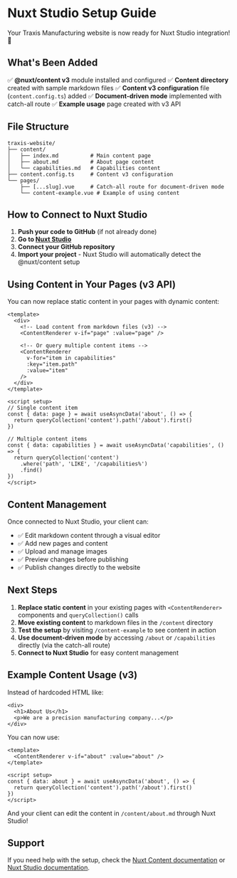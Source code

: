 # Nuxt Studio Setup Guide

Your Traxis Manufacturing website is now ready for Nuxt Studio integration! 🎉

## What's Been Added

✅ **@nuxt/content v3** module installed and configured
✅ **Content directory** created with sample markdown files
✅ **Content v3 configuration** file (`content.config.ts`) added
✅ **Document-driven mode** implemented with catch-all route
✅ **Example usage** page created with v3 API

## File Structure

```
traxis-website/
├── content/
│   ├── index.md          # Main content page
│   ├── about.md          # About page content
│   └── capabilities.md   # Capabilities content
├── content.config.ts     # Content v3 configuration
└── pages/
    ├── [...slug].vue     # Catch-all route for document-driven mode
    └── content-example.vue # Example of using content
```

## How to Connect to Nuxt Studio

1. **Push your code to GitHub** (if not already done)
2. **Go to [Nuxt Studio](https://nuxt.studio)**
3. **Connect your GitHub repository**
4. **Import your project** - Nuxt Studio will automatically detect the @nuxt/content setup

## Using Content in Your Pages (v3 API)

You can now replace static content in your pages with dynamic content:

```vue
<template>
  <div>
    <!-- Load content from markdown files (v3) -->
    <ContentRenderer v-if="page" :value="page" />
    
    <!-- Or query multiple content items -->
    <ContentRenderer 
      v-for="item in capabilities" 
      :key="item.path" 
      :value="item" 
    />
  </div>
</template>

<script setup>
// Single content item
const { data: page } = await useAsyncData('about', () => {
  return queryCollection('content').path('/about').first()
})

// Multiple content items
const { data: capabilities } = await useAsyncData('capabilities', () => {
  return queryCollection('content')
    .where('path', 'LIKE', '/capabilities%')
    .find()
})
</script>
```

## Content Management

Once connected to Nuxt Studio, your client can:

- ✅ Edit markdown content through a visual editor
- ✅ Add new pages and content
- ✅ Upload and manage images
- ✅ Preview changes before publishing
- ✅ Publish changes directly to the website

## Next Steps

1. **Replace static content** in your existing pages with `<ContentRenderer>` components and `queryCollection()` calls
2. **Move existing content** to markdown files in the `/content` directory
3. **Test the setup** by visiting `/content-example` to see content in action
4. **Use document-driven mode** by accessing `/about` or `/capabilities` directly (via the catch-all route)
5. **Connect to Nuxt Studio** for easy content management

## Example Content Usage (v3)

Instead of hardcoded HTML like:
```vue
<div>
  <h1>About Us</h1>
  <p>We are a precision manufacturing company...</p>
</div>
```

You can now use:
```vue
<template>
  <ContentRenderer v-if="about" :value="about" />
</template>

<script setup>
const { data: about } = await useAsyncData('about', () => {
  return queryCollection('content').path('/about').first()
})
</script>
```

And your client can edit the content in `/content/about.md` through Nuxt Studio!

## Support

If you need help with the setup, check the [Nuxt Content documentation](https://content.nuxt.com/) or [Nuxt Studio documentation](https://nuxt.studio/docs).
